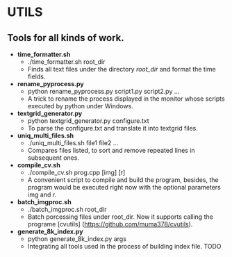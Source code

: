 UTILS
=================

 Tools for all kinds of work.
--------------------------------------
-  **time_formatter.sh**
    -  ./time_formatter.sh root\_dir
    - Finds all text files under the directory *root_dir* and format the time fields.
- **rename_pyprocess.py**
    - python rename_pyprocess.py script1.py script2.py ...
    - A trick to rename the process displayed in the monitor whose scripts executed by python under Windows.
- **textgrid_generator.py**
    - python textgrid_generator.py configure.txt
    - To parse the configure.txt and translate it into textgrid files.
- **uniq\_multi_files.sh**
    - ./uniq\_multi_files.sh file1 file2 ...
    - Compares files listed, to sort and remove repeated lines in subsequent ones.
- **compile_cv.sh**
    - ./compile_cv.sh prog.cpp [img] [r]
    - A convenient script to compile and build the program, besides, the program would be executed right now with the optional parameters img and r. 
- **batch_imgproc.sh**
    - ./batch_imgproc.sh root\_dir
    - Batch porcessing files under root\_dir. Now it supports calling the programe [cvutils] (https://github.com/muma378/cvutils). 
- **generate\_8k_index.py**
    - python generate\_8k_index.py args
    - Integrating all tools used in the process of building index file. TODO


